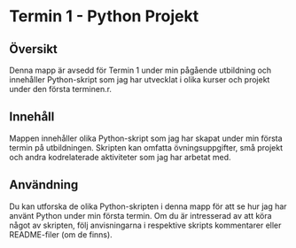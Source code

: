 # Termin 1 - Python Projekt

## Översikt

Denna mapp är avsedd för Termin 1 under min pågående utbildning och innehåller Python-skript som jag har utvecklat i olika kurser och projekt under den första terminen.r.

## Innehåll

Mappen innehåller olika Python-skript som jag har skapat under min första termin på utbildningen. Skripten kan omfatta övningsuppgifter, små projekt och andra kodrelaterade aktiviteter som jag har arbetat med.

## Användning

Du kan utforska de olika Python-skripten i denna mapp för att se hur jag har använt Python under min första termin. Om du är intresserad av att köra något av skripten, följ anvisningarna i respektive skripts kommentarer eller README-filer (om de finns).


